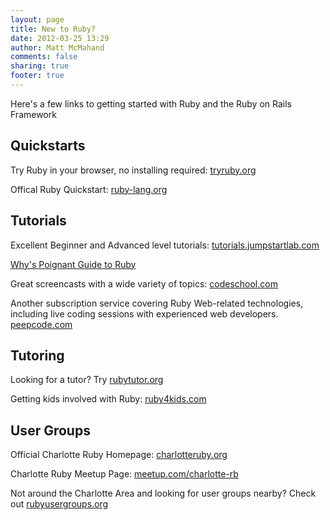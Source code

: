 ```yaml
---
layout: page
title: New to Ruby?
date: 2012-03-25 13:29
author: Matt McMahand
comments: false
sharing: true
footer: true
---
```


Here's a few links to getting started with Ruby and the Ruby on Rails Framework

Quickstarts
-----------

Try Ruby in your browser, no installing required: [tryruby.org](http://tryruby.org)

Offical Ruby Quickstart: [ruby-lang.org](http://www.ruby-lang.org/en/documentation/quickstart)

Tutorials
---------

Excellent Beginner and Advanced level tutorials: [tutorials.jumpstartlab.com](http://tutorials.jumpstartlab.com)

[Why's Poignant Guide to Ruby](http://mislav.uniqpath.com/poignant-guide/book/chapter-1.html)

Great screencasts with a wide variety of topics: [codeschool.com](http://www.codeschool.com)

Another subscription service covering Ruby Web-related technologies, including live coding sessions with experienced web developers. [peepcode.com](https://peepcode.com)

Tutoring 
--------

Looking for a tutor? Try [rubytutor.org](http://rubytutor.org)

Getting kids involved with Ruby: [ruby4kids.com](http://ruby4kids.com/ruby4kids)

User Groups
-----------

Official Charlotte Ruby Homepage: [charlotteruby.org](http://charlotteruby.org)

Charlotte Ruby Meetup Page: [meetup.com/charlotte-rb](http://meetup.com/charlotte-rb)

Not around the Charlotte Area and looking for user groups nearby? Check out [rubyusergroups.org](http://www.rubyusergroups.org)

